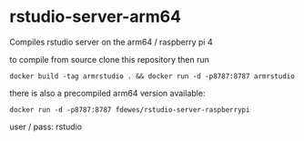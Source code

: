 # rstudio-server-arm64
Compiles rstudio server on the arm64 / raspberry pi 4

to compile from source clone this repository then run

    docker build -tag armrstudio . && docker run -d -p8787:8787 armrstudio

there is also a precompiled arm64 version available:
  
    docker run -d -p8787:8787 fdewes/rstudio-server-raspberrypi

user / pass: rstudio
